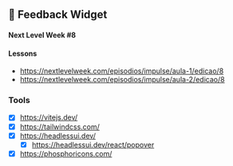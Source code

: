 ## :rocket: Feedback Widget

#### Next Level Week #8

#### Lessons 

- https://nextlevelweek.com/episodios/impulse/aula-1/edicao/8
- https://nextlevelweek.com/episodios/impulse/aula-2/edicao/8

### Tools

- [x] https://vitejs.dev/
- [x] https://tailwindcss.com/  
- [x] https://headlessui.dev/
  - [x] https://headlessui.dev/react/popover
- [x] https://phosphoricons.com/